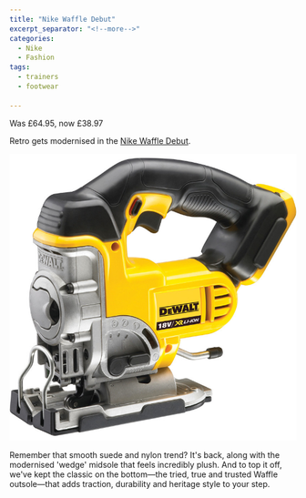 ```yaml
---
title: "Nike Waffle Debut"
excerpt_separator: "<!--more-->"
categories:
  - Nike
  - Fashion
tags:
  - trainers
  - footwear

---
```

Was £64.95, now £38.97

Retro gets modernised in the [Nike Waffle Debut](https://www.nike.com/gb/t/waffle-debut-shoes-gV9P67/DH9522-101?nikegos=true&amp;cp=euns_AD_PI_F3D_CMP_UK_BAU_XCT_SHOP_REV_M_DH9522-101&amp;cp=47658763634_search_%7c%7c10628703742%7c110516027008%7c%7cc%7cEN%7ccssgeneric%7c453050411661_GEOZ&amp;ds_rl=1252249&amp;gclid=Cj0KCQjwk5ibBhDqARIsACzmgLRmKY21YKNhK3fvkfgW-_6be7gkABLv_ujizrlhL_3l3mhJV-seNuIaAoNaEALw_wcB&amp;gclsrc=aw.ds). 

<img src="/assets/images/92114.jpg" alt="cordless jigsaw from DeWalt" class="align-left">

<!--more-->

Remember that smooth suede and nylon
trend? It&#39;s back, along with the modernised &#39;wedge&#39; midsole that feels incredibly plush. And
to top it off, we&#39;ve kept the classic on the bottom—the tried, true and trusted Waffle
outsole—that adds traction, durability and heritage style to your step.
